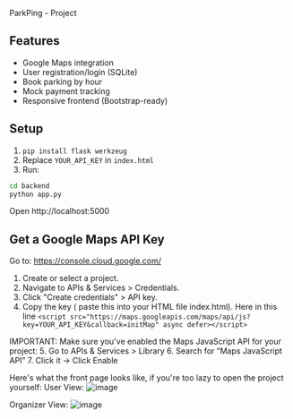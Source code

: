 ParkPing - Project

## Features
- Google Maps integration
- User registration/login (SQLite)
- Book parking by hour
- Mock payment tracking
- Responsive frontend (Bootstrap-ready)

## Setup
1. `pip install flask werkzeug`
2. Replace `YOUR_API_KEY` in `index.html`
3. Run:
```bash
cd backend
python app.py
```
Open http://localhost:5000


## Get a Google Maps API Key

Go to: https://console.cloud.google.com/
1. Create or select a project.
2. Navigate to APIs & Services > Credentials.
3. Click "Create credentials" > API key.
4. Copy the key ( paste this into your HTML file index.html).
Here in this line `<script src="https://maps.googleapis.com/maps/api/js?key=YOUR_API_KEY&callback=initMap" async defer></script>`

IMPORTANT: Make sure you've enabled the Maps JavaScript API for your project:
5. Go to APIs & Services > Library
6. Search for “Maps JavaScript API”
7. Click it → Click Enable

Here's what the front page looks like, if you're too lazy to open the project yourself:
User View:
![image](https://github.com/user-attachments/assets/eefb268d-dcdf-4c9b-9c3a-8d6f9c0c67e6)

Organizer View:
![image](https://github.com/user-attachments/assets/85b843a4-e942-4ca6-9395-59720ae92d60)
